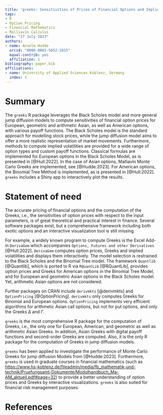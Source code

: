 ```yaml
---
title: 'greeks: Sensitivities of Prices of Financial Options and Implied Volatilities'
tags:
- R
- Option Pricing
- Financial Mathematics
- Malliavin Calculus
date: "27 July 2023"
authors:
- name: Anselm Hudde
  orcid: "0000-0002-5652-2815"
  equal-contrib: yes
  affiliation: 1
bibliography: paper.bib
affiliations:
- name: University of Applied Sciences Koblenz, Germany
  index: 1
---
```


# Summary

The `greeks` R package leverages the Black Scholes model and more general jump
diffusion models to compute sensitivities of financial option prices for
European, geometric and arithmetic Asian, as well as  American options, with
various payoff functions.
The Black Scholes model is the standard approach for modelling stock prices,
while the jump diffusion model aims to offer a more realistic representation of
market movements.
Furthermore, methods to compute implied volatilities are provided for a wide
range of option types and custom payoff functions.
Classical formulas are implemented for European options in the Black Scholes
Model, as is presented in [@Hull:2022].
In the case of Asian options, Malliavin Monte Carlo Greeks are implemented, see
[@Hudde:2023].
For American options, the Binomial Tree Method is implemented, as is presented
in [@Hull:2022].
`greeks` includes a Shiny app to interactively plot the results.

# Statement of need

The accurate pricing of financial options and the computation of the Greeks,
i.e., the sensitivities of option prices with respect to the input parameters,
is of great theoretical and practical interest in finance.
Several software packages exist, but a comprehensive framework including both
exotic options and an interactive visualization tool is still missing.

For example, a widely known program to compute Greeks is the Excel Add-in
`DerivaGem` which accompanies `Options, Futures and other Derivatives`
[@Hull:2022].
`DerivaGem` computes option prices, Greeks and implied volatilities and displays
them interactively.
The model selection is restrained to the Black Scholes and the Binomial Tree
model.
The framework `Quantlib` [@Quantlib], which is ported to R via `RQuantLib`
[@RQuantLib], provides option prices and Greeks for American options in the
Binomial Tree Model, and for European and geometric Asian options in the Black
Scholes model.
Yet, arithmetic Asian options are not considered.

Further packages on CRAN include `derivmkts` [@derivmkts] and `OptionPricing`
[@OptionPricing].
`derivmkts` only computes Greeks for Binomial and European options.
`OptionPricing` implements very efficient algorithms for arithmetic Asian call
options, but not for put options, and only the Greeks $\Delta$ and $\Gamma$.

`greeks` is the most comprehensive R package for the computation of Greeks,
i.e., the only one for European, American, and geometric as well as arithmetic
Asian Greeks.
In addition, Asian Greeks with digital payoff functions and second-order Greeks
are computed.
Also, it is the only R package for the computation of Greeks in jump diffusion
models.

`greeks` has been applied to investigate the performance of Monte Carlo Greeks
for jump diffusion Models from [@Hudde:2023].
Furthermore, `greeks` is used in graduate courses in financial mathematics (such
as
https://www.hs-koblenz.de/fileadmin/media/fb_mathematik-und-technik/Pruefungsamt-Dokumente/Modulhandbuch_Ma-AM_aktuell.pdf#page=32)
to provide a better understanding of option prices and Greeks by interactive
visualizations.
`greeks` is also suited for financial risk management purposes.

# References
